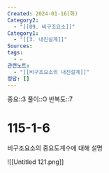 ```yaml
---
Created: 2024-01-16(화)
Category2:
  - "[[09. 비구조요소]]"
Category1:
  - "[[3. 내진설계]]"
Sources: 
tags:
  - ✏️
관련노트:
  - "[[비구조요소의 내진설계]]"
정답: []
---
```

중요::3
풀이::O
반복도::7

# 115-1-6

비구조요소의 중요도계수에 대해 설명

![[Untitled 121.png]]